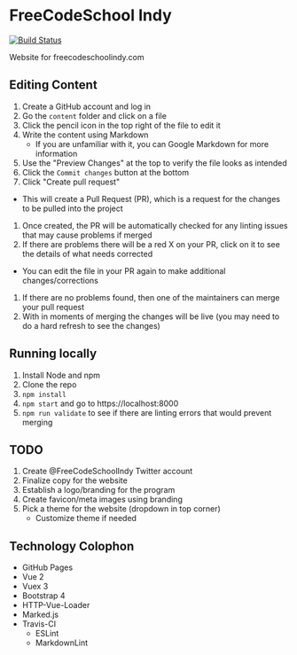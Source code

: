 # FreeCodeSchool Indy

[![Build Status](https://travis-ci.org/freecodeschoolindy/freecodeschoolindy.github.io.svg?branch=master)](https://travis-ci.org/freecodeschoolindy/freecodeschoolindy.github.io)

Website for freecodeschoolindy.com


## Editing Content

1. Create a GitHub account and log in
1. Go the `content` folder and click on a file
1. Click the pencil icon in the top right of the file to edit it
1. Write the content using Markdown
   * If you are unfamiliar with it, you can Google Markdown for more information
1. Use the "Preview Changes" at the top to verify the file looks as intended
1. Click the `Commit changes` button at the bottom
1. Click "Create pull request"
 * This will create a Pull Request (PR), which is a request for the changes to be pulled into the project
1. Once created, the PR will be automatically checked for any linting issues that may cause problems if merged
1. If there are problems there will be a red X on your PR, click on it to see the details of what needs corrected
  * You can edit the file in your PR again to make additional changes/corrections
1. If there are no problems found, then one of the maintainers can merge your pull request
1. With in moments of merging the changes will be live (you may need to do a hard refresh to see the changes)


## Running locally

1. Install Node and npm
1. Clone the repo
1. `npm install`
1. `npm start` and go to https://localhost:8000
1. `npm run validate` to see if there are linting errors that would prevent merging


## TODO

1. Create @FreeCodeSchoolIndy Twitter account
1. Finalize copy for the website
1. Establish a logo/branding for the program
1. Create favicon/meta images using branding
1. Pick a theme for the website (dropdown in top corner)
   * Customize theme if needed


## Technology Colophon

* GitHub Pages
* Vue 2
* Vuex 3
* Bootstrap 4
* HTTP-Vue-Loader
* Marked.js
* Travis-CI
  * ESLint
  * MarkdownLint
